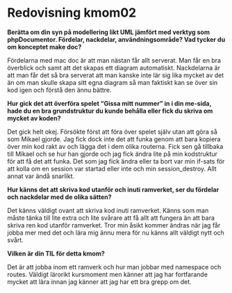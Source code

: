 ---
---
Redovisning kmom02
=========================

**Berätta om din syn på modellering likt UML jämfört med verktyg som phpDocumentor. Fördelar, nackdelar, användningsområde? Vad tycker du om konceptet make doc?**

Fördelarna med mac doc är att man nästan får allt serverat.
Man får en bra överblick och samt att det skapas ett diagram automatiskt.
Nackdelarna är att man får det så bra serverat att man kanske inte lär sig lika
mycket av det än om man skulle skapa sitt egna diagram så man faktiskt kan se
över sin kod igen och förstå den ännu bättre.

**Hur gick det att överföra spelet “Gissa mitt nummer” in i din me-sida, hade du en bra grundstruktur du kunde behålla eller fick du skriva om mycket av koden?**

Det gick helt okej. Försökte först att föra över spelet själv utan att göra så som Mikael gjorde.
Jag fick dock inte det att funka genom att bara kopiera över min kod rakt av och lägga det i dem olika routerna.
Fick sen gå tillbaka till Mikael och se hur han gjorde och jag fick ändra lite på min kodstruktur för att få det att funka. Det som jag fick ändra eller ta bort var min if-sats för att kolla om en session var startad eller inte och min session_destroy. Allt annat var ändå snarlikt.

**Hur känns det att skriva kod utanför och inuti ramverket, ser du fördelar och nackdelar med de olika sätten?**

Det känns väldigt ovant att skriva kod inuti ramverket. Känns som man måste tänka till lite extra och lite svårare att få allt att fungera än att bara skriva ren kod utanför ramverket. Tror min åsikt kommer ändras när jag får jobba mer med det och lära mig ännu mera för nu känns allt väldigt nytt och svårt.

**Vilken är din TIL för detta kmom?**

Det är att jobba inom ett ramverk och hur man jobbar med namespace och routes. Väldigt lärorikt kursmoment men känner att jag har fortfarande mycket att lära innan jag känner att jag har ett bra grepp om det.
